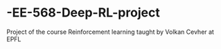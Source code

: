 # -EE-568-Deep-RL-project
Project of the course Reinforcement learning taught by Volkan Cevher at EPFL
